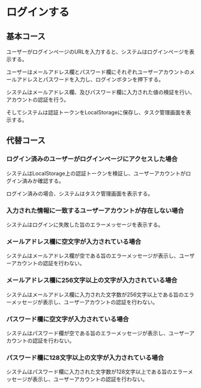 # ログインする

## 基本コース

ユーザーがログインページのURLを入力すると、システムはログインページを表示する。

ユーザーはメールアドレス欄とパスワード欄にそれぞれユーザーアカウントのメールアドレスとパスワードを入力し、ログインボタンを押下する。

システムはメールアドレス欄、及びパスワード欄に入力された値の検証を行い、アカウントの認証を行う。

そしてシステムは認証トークンをLocalStorageに保存し、タスク管理画面を表示する。

## 代替コース

### ログイン済みのユーザーがログインページにアクセスした場合

システムはLocalStorage上の認証トークンを検証し、ユーザーアカウントがログイン済みか確認する。

ログイン済みの場合、システムはタスク管理画面を表示する。

### 入力された情報に一致するユーザーアカウントが存在しない場合

システムはログインに失敗した旨のエラーメッセージを表示する。

### メールアドレス欄に空文字が入力されている場合

システムはメールアドレス欄が空である旨のエラーメッセージが表示し、ユーザーアカウントの認証を行わない。

### メールアドレス欄に256文字以上の文字が入力されている場合

システムはメールアドレス欄に入力された文字数が256文字以上である旨のエラーメッセージが表示し、ユーザーアカウントの認証を行わない。

### パスワード欄に空文字が入力されている場合

システムはパスワード欄が空である旨のエラーメッセージが表示し、ユーザーアカウントの認証を行わない。

### パスワード欄に128文字以上の文字が入力されている場合

システムはパスワード欄に入力された文字数が128文字以上である旨のエラーメッセージが表示し、ユーザーアカウントの認証を行わない。
